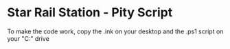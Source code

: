 # Star Rail Station - Pity Script

To make the code work, copy the .ink on your desktop and the .ps1 script on your "C:\" drive 
